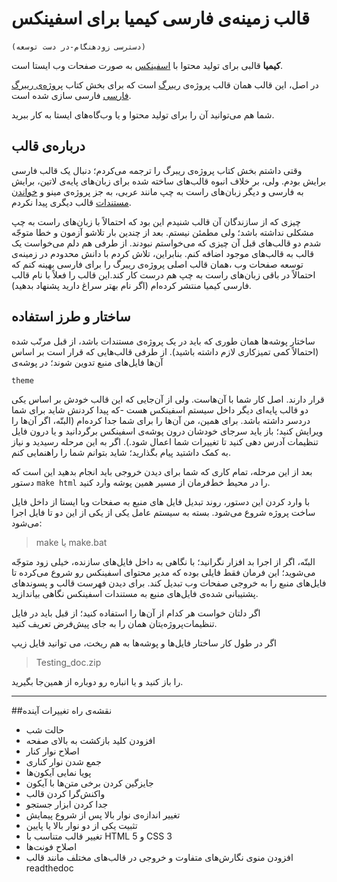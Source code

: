 #  قالب زمینه‌ی فارسی کیمیا برای  اسفینکس 
‍`(دسترسی زودهنگام-در دست توسعه)`

__کیمیا__ قالبی برای تولید محتوا با [اسفینکس](sphinx.org) به صورت صفحات  وب ایستا است. 

در اصل، این قالب همان قالب پروژه‌ی [ریبرگ](reeborg.ca) است که برای بخش کتاب [پروژه‌ی ریبرگ فارسی](https://book.reeborg.ir) فارسی سازی شده است. 

شما هم می‌توانید آن را برای تولید محتوا و یا وب‌گاه‌های ایستا به کار ببرید.

## درباره‌ی قالب
وقتی داشتم بخش کتاب پروژه‌ی ریبرگ را ترجمه می‌کردم؛ دنبال یک قالب فارسی برایش بودم. ولی، بر خلاف انبوه قالب‌های ساخته شده برای زبان‌های پایه‌ی لاتین، برایش به فارسی و دیگر زبان‌های راست به چپ مانند عربی، به جز پروژه‌ی مینو و [خواندن مستندات](readthedoc.org)  قالب دیگری پیدا نکردم.
 
 چیزی که از سازندگان آن قالب شنیدم این بود که احتمالاً با زبان‌های راست به چپ مشکلی نداشته باشد؛ ولی مطمئن نیستم.
 بعد از چندین بار تلاشو آزمون و خطا متوجّه شدم دو قالب‌های قبل آن چیزی که می‌خواستم نبودند. از طرفی هم دلم می‌خواست یک قالب به قالب‌های موجود اضافه کنم. بنابراین، تلاش کردم با دانش محدودم در زمینه‌ی توسعه صفحات وب ،همان قالب اصلی پروژه‌ی ریبرگ را برای فارسی بهینه کنم که احتمالاً در باقی زبان‌های راست به چپ هم درست کار کند.این قالب را فعلاً با نام قالب فارسی کیمیا منتشر کرده‌ام (اگر نام بهتر سراغ دارید پشنهاد بدهید).

## ساختار و طرز استفاده 
ساختار پوشه‌ها همان طوری که باید در یک پروژه‌ی مستندات باشد، از قبل مرتّب شده (احتمالاً کمی تمیزکاری لازم داشته باشید). از طرفی قالب‌هایی که قرار است بر اساس آن‌ها فایل‌های منبع تدوین شوند؛ در پوشه‌ی 

    theme
قرار دارند. اصل کار شما با آن‌‌هاست. ولی از آن‌جایی که این قالب خودش بر اساس یکی دو قالب پایه‌ای دیگر داخل سیستم اسفینکس هست -که پیدا کردنش شاید برای شما دردسر داشته باشد. برای همین، من آن‌ها را برای شما جدا کرده‌ام (البتّه، اگر آن‌ها را ویرایش کنید؛ باز باید سرجای خودشان درون پوشه‌ی اسفینکس برگردانید و یا درون فایل تنظیمات آدرس دهی کنید تا تغییرات شما اعمال شود.). اگر به این مرحله رسیدید و نیاز به کمک داشتید پیام بگذارید؛ شاید بتوانم شما را راهنمایی کنم. 

بعد از این مرحله، تمام کاری که شما برای دیدن خروجی باید انجام بدهید این است که دستور 
`make html`
را در محیط خط‌فرمان از مسیر همین پوشه وارد کنید.

 با وارد کردن این دستور، روند تبدیل فایل های منبع به صفحات وبا ایستا از داخل فایل ساخت پروژه شروع می‌شود.
بسته به سیستم عامل یکی از یکی از این دو تا فایل اجرا می‌شود:

> make یا make.bat

 البتّه، اگر از اجرا بد افزار نگرانید؛ با نگاهی به داخل فایل‌های سازنده، خیلی زود متوجّه می‌شوید؛ این فرمان فقط فایلی بوده که مدیر محتوای اسفینکس رو شروع می‌کرده تا فایل‌های منبع را به خروجی صفحات وب تبدیل کند.
برای دیدن فهرست قالب و پسوندهای پشتیبانی شده‌ی فایل‌های منبع به مستندات اسفینکس نگاهی بیاندازید.

اگر دلتان خواست هر کدام از آن‌ها را استفاده کنید؛ از قبل باید در فایل تنظیمات‌پروژه‌یتان  همان را به جای پیش‌فرض تعریف کنید.

اگر در طول کار ساختار فایل‌ها و پوشه‌ها به هم ریخت، می توانید فایل زیپ

 > Testing_doc.zip

را باز کنید و یا انباره رو دوباره از همین‌جا بگیرید.

---
##نقشه‌ی راه تغییرات آینده
 * حالت شب
 * افزودن کلید بازکشت به بالای صفحه
* اصلاح نوار کنار
 * جمع شدن نوار کناری
* پویا نمایی آیکون‌ها
* جایزگین کردن برخی متن‌ها با آیکون
* واکنش‌گرا کردن قالب
* جدا کردن ابزار جستجو
* تغییر اندازه‌ی نوار بالا پس از شروع پیمایش
* تثبیت یکی از دو نوار بالا یا پایین 
* تغییر قالب متناسب با HTML 5 و CSS 3
* اصلاح فونت‌ها
* افزودن منوی نگارش‌های متفاوت و  خروجی در قالب‌های مختلف مانند قالب readthedoc




